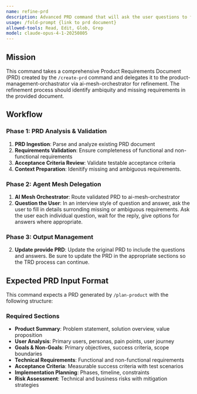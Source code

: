 ```yaml
---
name: refine-prd
description: Advanced PRD command that will ask the user questions to fill in gaps on the provided PRD.  This process will update the PRD with the answered questions.
usage: /fold-prompt {link to prd document}
allowed-tools: Read, Edit, Glob, Grep
model: claude-opus-4-1-20250805
---
```


 ## Mission

This command takes a comprehensive Product Requirements Document (PRD) created by the `/create-prd` command and delegates it to the  product-management-orchastrator via ai-mesh-orchestrator for refinement.  The refinement process should identify ambiquity and missing requirements in the provided document.

## Workflow

### Phase 1: PRD Analysis & Validation
1. **PRD Ingestion**: Parse and analyze existing PRD document
2. **Requirements Validation**: Ensure completeness of functional and non-functional requirements
3. **Acceptance Criteria Review**: Validate testable acceptance criteria
4. **Context Preparation**: Idenitify missing and ambiguous requirements.

### Phase 2: Agent Mesh Delegation
1. **AI Mesh Orchestrator**: Route validated PRD to ai-mesh-orchestrator
2. **Question the User**: In an interview style of question and answer, ask the user to fill in details surronding missing or ambiguous requirements.  Ask the user each individual question, wait for the reply, give options for answers where appropriate.
### Phase 3: Output Management
2. **Update provide PRD**: Update the original PRD to include the questions and answers.  Be sure to update the PRD in the appropriate sections so the TRD process can continue.

## Expected PRD Input Format

This command expects a PRD generated by `/plan-product` with the following structure:

### Required Sections
- **Product Summary**: Problem statement, solution overview, value proposition
- **User Analysis**: Primary users, personas, pain points, user journey
- **Goals & Non-Goals**: Primary objectives, success criteria, scope boundaries
- **Technical Requirements**: Functional and non-functional requirements
- **Acceptance Criteria**: Measurable success criteria with test scenarios
- **Implementation Planning**: Phases, timeline, constraints
- **Risk Assessment**: Technical and business risks with mitigation strategies







